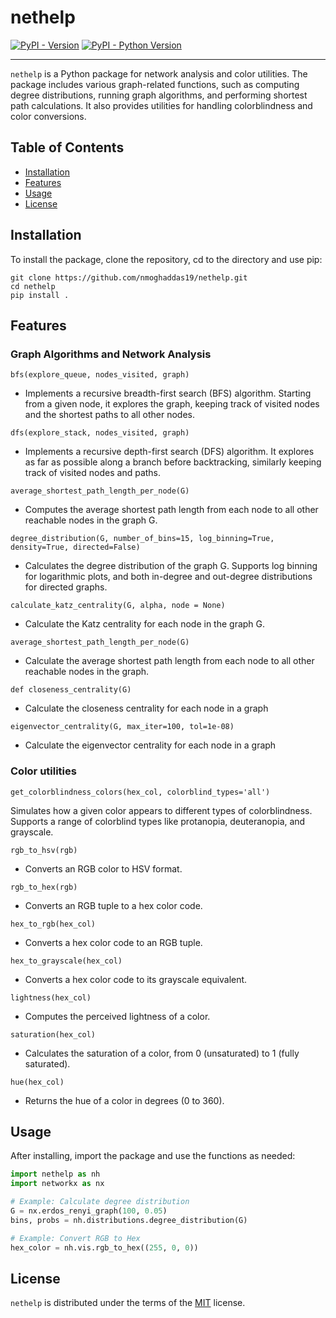 # nethelp

[![PyPI - Version](https://img.shields.io/pypi/v/nethelp.svg)](https://pypi.org/project/nethelp)
[![PyPI - Python Version](https://img.shields.io/pypi/pyversions/nethelp.svg)](https://pypi.org/project/nethelp)

-----
`nethelp` is a Python package for network analysis and color utilities. The package includes various graph-related functions, such as computing degree distributions, running graph algorithms, and performing shortest path calculations. It also provides utilities for handling colorblindness and color conversions.



## Table of Contents

- [Installation](#installation)
- [Features](#features)
- [Usage](#usage)
- [License](#license)

## Installation
To install the package, clone the repository, cd to the directory and use pip:
```console
git clone https://github.com/nmoghaddas19/nethelp.git 
cd nethelp 
pip install .
```

## Features 

### Graph Algorithms and Network Analysis
`bfs(explore_queue, nodes_visited, graph)`
- Implements a recursive breadth-first search (BFS) algorithm. Starting from a given node, it explores the graph, keeping track of visited nodes and the shortest paths to all other nodes.

`dfs(explore_stack, nodes_visited, graph)`

- Implements a recursive depth-first search (DFS) algorithm. It explores as far as possible along a branch before backtracking, similarly keeping track of visited nodes and paths.

`average_shortest_path_length_per_node(G)`

- Computes the average shortest path length from each node to all other reachable nodes in the graph G.

`degree_distribution(G, number_of_bins=15, log_binning=True, density=True, directed=False)`

- Calculates the degree distribution of the graph G. Supports log binning for logarithmic plots, and both in-degree and out-degree distributions for directed graphs.

`calculate_katz_centrality(G, alpha, node = None)`
- Calculate the Katz centrality for each node in the graph G.

`average_shortest_path_length_per_node(G)`
- Calculate the average shortest path length from each node to all other reachable nodes in the graph.

`def closeness_centrality(G)`
- Calculate the closeness centrality for each node in a graph

`eigenvector_centrality(G, max_iter=100, tol=1e-08)`
- Calculate the eigenvector centrality for each node in a graph

### Color utilities 
`get_colorblindness_colors(hex_col, colorblind_types='all')`

Simulates how a given color appears to different types of colorblindness. Supports a range of colorblind types like protanopia, deuteranopia, and grayscale.

`rgb_to_hsv(rgb)`

- Converts an RGB color to HSV format.

`rgb_to_hex(rgb)`

- Converts an RGB tuple to a hex color code.

`hex_to_rgb(hex_col)`

- Converts a hex color code to an RGB tuple.

`hex_to_grayscale(hex_col)`

- Converts a hex color code to its grayscale equivalent.

`lightness(hex_col)`

- Computes the perceived lightness of a color.

`saturation(hex_col)`

- Calculates the saturation of a color, from 0 (unsaturated) to 1 (fully saturated).

`hue(hex_col)`

- Returns the hue of a color in degrees (0 to 360).



## Usage
After installing, import the package and use the functions as needed:
```python
import nethelp as nh
import networkx as nx

# Example: Calculate degree distribution
G = nx.erdos_renyi_graph(100, 0.05)
bins, probs = nh.distributions.degree_distribution(G)

# Example: Convert RGB to Hex
hex_color = nh.vis.rgb_to_hex((255, 0, 0))
```



## License

`nethelp` is distributed under the terms of the [MIT](https://spdx.org/licenses/MIT.html) license.

